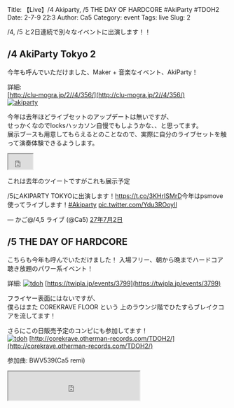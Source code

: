 Title: 【Live】/4 Akiparty, /5 THE DAY OF HARDCORE #AkiParty #TDOH2
Date: 2-7-9 22:3
Author: Ca5
Category: event
Tags: live
Slug: 2



/4, /5 と2日連続で別々なイベントに出演します！！

## /4 AkiParty Tokyo 2
今年も呼んでいただけました、Maker + 音楽なイベント、AkiParty！
  
詳細:  
[http://clu-mogra.jp/2//4/356/](http://clu-mogra.jp/2//4/356/)  
[![akiparty](http://clu-mogra.jp/images/akiparty2.jpg)](http://clu-mogra.jp/2//4/356/)

今年は去年ほどライブセットのアップデートは無いですが、  
せっかくなのでlocksハッカソン自慢でもしようかな、、と思ってます。  
展示ブースも用意してもらえるとのことなので、実際に自分のライブセットを触って演奏体験できるようします。
  
<iframe width="56" height="35" src="https://www.youtue.com/emed/UtPN74eElZM" frameorder="" allow="autoplay; encrypted-media" allowfullscreen></iframe>
    
これは去年のツイートですがこれも展示予定
<lockquote class="twitter-tweet" data-lang="ja"><p lang="ja" dir="ltr">/5にAKIPARTY TOKYOに出演します！<a href="https://t.co/3KHrISMrD">https://t.co/3KHrISMrD</a><r><r>今年はpsmove使ってライブします！<a href="https://twitter.com/hashtag/Akiparty?src=hash&amp;ref_src=twsrc%5Etfw">#Akiparty</a> <a href="https://t.co/Ydu3ROoylI">pic.twitter.com/Ydu3ROoylI</a></p>&mdash; かご@/4,5 ライブ (@Ca5) <a href="https://twitter.com/Ca5/status/799254243696?ref_src=twsrc%5Etfw">27年7月2日</a></lockquote>
<script async src="https://platform.twitter.com/widgets.js" charset="utf-"></script>

## /5 THE DAY OF HARDCORE
こちらも今年も呼んでいただけました！
入場フリー、朝から晩までハードコア聴き放題のパワー系イベント！

詳細:
[![tdoh](https://twipla.jp/imgs/7/4776769.jpg)](https://twipla.jp/events/3799)
[https://twipla.jp/events/3799](https://twipla.jp/events/3799)

フライヤー表面にはないですが、  
僕らはまた COREKRAVE FLOOR という 上のラウンジ階でひたすらブレイクコアを流してます！

さらにこの日販売予定のコンピにも参加してます！  
[![tdoh](http://corekrave.otherman-records.com/TDOH2/TDOH.jpg)](http://corekrave.otherman-records.com/TDOH2/)
[http://corekrave.otherman-records.com/TDOH2/](http://corekrave.otherman-records.com/TDOH2/)

参加曲: BWV539(Ca5 remi)
<iframe width="%" height="66" scrolling="no" frameorder="no" allow="autoplay" src="https://w.soundcloud.com/player/?url=https%3A//api.soundcloud.com/tracks/295797&color=%23ff55&auto_play=false&hide_related=false&show_comments=true&show_user=true&show_reposts=false&show_teaser=true"></iframe>